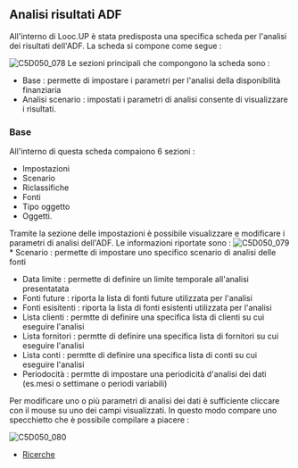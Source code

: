 ## Analisi risultati ADF

All'interno di Looc.UP è stata predisposta una specifica scheda per l'analisi dei risultati dell'ADF. La scheda si compone come segue : 

![C5D050_078](http://localhost:3000/immagini/MBDOC_OPE-C5D050_03/C5D050_078.png)
Le sezioni principali che compongono la scheda sono : 
 * Base :  permette di impostare i parametri per l'analisi della disponibilità finanziaria
 * Analisi scenario :  impostati i parametri di analisi consente di visualizzare i risultati.

### Base

All'interno di questa scheda compaiono 6 sezioni : 
 * Impostazioni
 * Scenario
 * Riclassifiche
 * Fonti
 * Tipo oggetto
 * Oggetti.

Tramite la sezione delle impostazioni è possibile visualizzare e modificare i parametri di analisi dell'ADF. Le informazioni riportate sono : 
![C5D050_079](http://localhost:3000/immagini/MBDOC_OPE-C5D050_03/C5D050_079.png) * Scenario :  permette di impostare uno specifico scenario di analisi delle fonti
 * Data limite :  permette di definire un limite temporale all'analisi presentatata
 * Fonti future :  riporta la lista di fonti future utilizzata per l'analisi
 * Fonti esisitenti :  riporta la lista di fonti esistenti utilizzata per l'analisi
 * Lista clienti :  permtte di definire una specifica lista di clienti su cui eseguire l'analisi
 * Lista fornitori :  permtte di definire una specifica lista di fornitori su cui eseguire l'analisi
 * Lista conti :  permtte di definire una specifica lista di conti su cui eseguire l'analisi
 * Periodocità :  permtte di impostare una periodicità d'analisi dei dati (es.mesi o settimane o periodi variabili)

Per modificare uno o più parametri di analisi dei dati è sufficiente cliccare con il mouse su uno dei campi visualizzati. In questo modo compare uno specchietto che è possibile compilare a piacere : 

![C5D050_080](http://localhost:3000/immagini/MBDOC_OPE-C5D050_03/C5D050_080.png)
- [Ricerche](Sorgenti/MB/DOC_OPE/B£_RIC)
